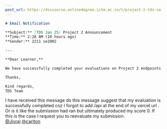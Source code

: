 ```yaml
---
post_url: https://discourse.onlinedegree.iitm.ac.in/t/project-2-tds-solver-discussion-thread/169029/462
---
```

```markdown
# Email Notification

**Subject:** [TDS Jan 25] Project 2 Announcement  
**Time:** 2:28 AM (18 hours ago)  
**Sender:** 2211 se2002  

---

**Dear Learner,**

We have successfully completed your evaluations on Project 2 endpoints. **You may switch off your server now.** You will receive a score for your Project 2 as soon as all other evaluations are completed.

Thanks,

Kind regards,  
TDS Team
```

  
I have received this message do this message suggest that my evaluation is successfully completed coz I forgot to add /api at the end of my vercel url . Or is it like the submission had ran but ultimately produced my score 0. If this is the case I request you to reevaluate my submission.  
[@Jivraj](/u/jivraj) [@carlton](/u/carlton)